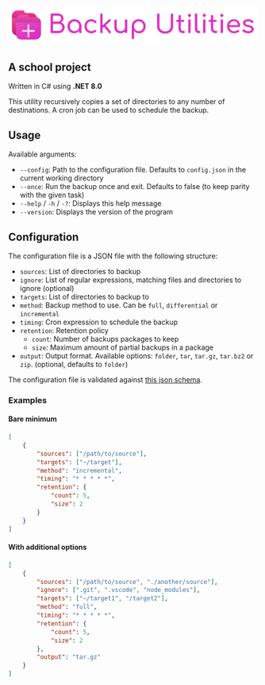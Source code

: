 # ![Backup Utility](../assets/full.svg)

## A school project

Written in C# using **.NET 8.0**

This utility recursively copies a set of directories to any number of destinations.
A cron job can be used to schedule the backup.

## Usage

Available arguments:

-   `--config`: Path to the configuration file. Defaults to `config.json` in the current working directory
-   `--once`: Run the backup once and exit. Defaults to false (to keep parity with the given task)
-   `--help` / `-h` / `-?`: Displays this help message
-   `--version`: Displays the version of the program

## Configuration

The configuration file is a JSON file with the following structure:

-   `sources`: List of directories to backup
-   `ignore`: List of regular expressions, matching files and directories to ignore (optional)
-   `targets`: List of directories to backup to
-   `method`: Backup method to use. Can be `full`, `differential` or `incremental`
-   `timing`: Cron expression to schedule the backup
-   `retention`: Retention policy
    -   `count`: Number of backups packages to keep
    -   `size`: Maximum amount of partial backups in a package
-   `output`: Output format. Available options: `folder`, `tar`, `tar.gz`, `tar.bz2` or `zip`. (optional, defaults to `folder`)

The configuration file is validated against [this json schema](/src/schemas/config.json).

### Examples

#### Bare minimum

```json
[
    {
        "sources": ["/path/to/source"],
        "targets": ["~/target"],
        "method": "incremental",
        "timing": "* * * * *",
        "retention": {
            "count": 5,
            "size": 2
        }
    }
]
```

#### With additional options

```json
[
    {
        "sources": ["/path/to/source", "./another/source"],
        "ignore": [".git", ".vscode", "node_modules"],
        "targets": ["~/target1", "/target2"],
        "method": "full",
        "timing": "* * * * *",
        "retention": {
            "count": 5,
            "size": 2
        },
        "output": "tar.gz"
    }
]
```
